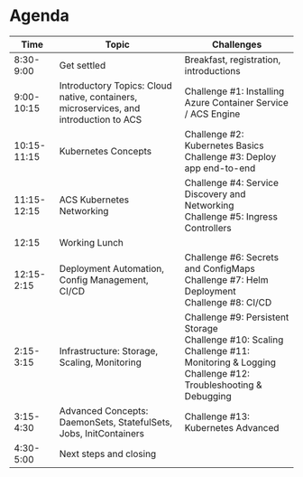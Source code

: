 # Agenda 

| Time | Topic | Challenges |
| ---- | ----- | ----------- |
| 8:30-9:00 | Get settled | Breakfast, registration, introductions |
| 9:00-10:15 | Introductory Topics: Cloud native, containers, microservices, and introduction to ACS | Challenge #1: Installing Azure Container Service / ACS Engine |
| 10:15-11:15 | Kubernetes Concepts | Challenge #2: Kubernetes Basics<br>Challenge #3: Deploy app end-to-end |
| 11:15-12:15 | ACS Kubernetes Networking | Challenge #4: Service Discovery and Networking<br>Challenge #5: Ingress Controllers |
| 12:15 | Working Lunch | |
| 12:15-2:15 | Deployment Automation, Config Management, CI/CD | Challenge #6: Secrets and ConfigMaps<br>Challenge #7: Helm Deployment<br>Challenge #8: CI/CD |
| 2:15-3:15 | Infrastructure: Storage, Scaling, Monitoring | Challenge #9: Persistent Storage<br>Challenge #10: Scaling<br>Challenge #11: Monitoring & Logging<br>Challenge #12: Troubleshooting & Debugging |
| 3:15-4:30 | Advanced Concepts: DaemonSets, StatefulSets, Jobs, InitContainers | Challenge #13: Kubernetes Advanced |
| 4:30-5:00 | Next steps and closing |  |
